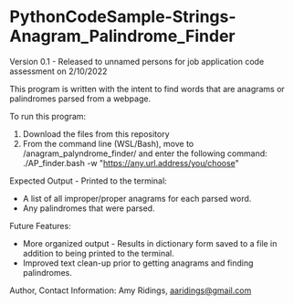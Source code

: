 # PythonCodeSample-Strings-Anagram_Palindrome_Finder
Version 0.1 - Released to unnamed persons for job application code assessment on 2/10/2022

This program is written with the intent to find words that are anagrams or palindromes parsed from a webpage.

To run this program: 
1. Download the files from this repository
2. From the command line (WSL/Bash), move to /anagram_palyndrome_finder/ and enter the following command:
			./AP_finder.bash -w "https://any.url.address/you/choose"

Expected Output - Printed to the terminal:
- A list of all improper/proper anagrams for each parsed word.
- Any palindromes that were parsed.

Future Features:
- More organized output - Results in dictionary form saved to a file in addition to being printed to the terminal.
- Improved text clean-up prior to getting anagrams and finding palindromes.

Author, Contact Information:
Amy Ridings, aaridings@gmail.com
